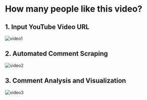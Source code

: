 # How many people like this video?

## 1. Input YouTube Video URL
![video1](https://github.com/user-attachments/assets/535b19a0-2f34-4da5-b7c3-1b5e97846ac5)

## 2. Automated Comment Scraping
![video2](https://github.com/user-attachments/assets/1377b08e-0f26-4f56-b024-553a106124c4)

## 3. Comment Analysis and Visualization
![video3](https://github.com/user-attachments/assets/fe0a9e04-f87d-49f7-9a9c-c7b41d495036)
